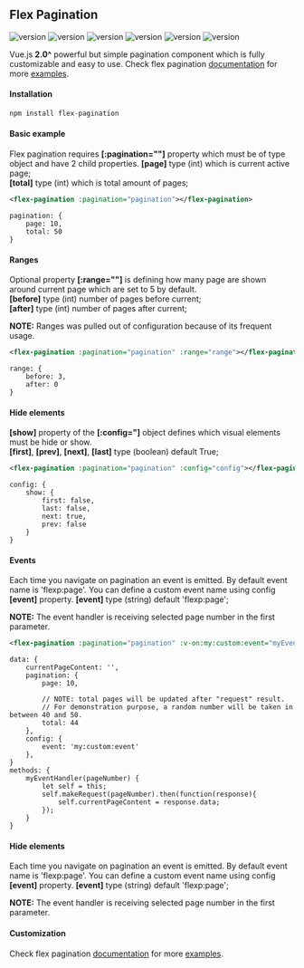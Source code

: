 ## Flex Pagination

![version](https://img.shields.io/badge/dynamic/json.svg?url=https://raw.githubusercontent.com/userforce/flex-pagination/master/package.json&label=name&query=$.name&color=blue)
![version](https://img.shields.io/badge/dynamic/json.svg?url=https://raw.githubusercontent.com/userforce/flex-pagination/master/package.json&label=version&query=$.version&color=blue)
![version](https://img.shields.io/badge/dynamic/json.svg?url=https://raw.githubusercontent.com/userforce/flex-pagination/master/package.json&label=license&query=$.license&color=lightgrey)
![version](https://img.shields.io/badge/build-passing-green)
![version](https://david-dm.org/userforce/cascade-gallery.svg)
![version](https://img.shields.io/npm/dt/flex-pagination)


Vue.js **2.0^** powerful but simple pagination component which is fully customizable and easy to use.
Check flex pagination [documentation](https://userforce.github.io/flex-pagination/example/) for more 
[examples](https://userforce.github.io/flex-pagination/example/).

#### Installation
```javascript
npm install flex-pagination
```


#### Basic example
Flex pagination requires **[:pagination=""]** property which must be of type object and have 2 child properties.
**[page]** type (int) which is current active page;  
**[total]** type (int) which is total amount of pages;
```xml
<flex-pagination :pagination="pagination"></flex-pagination>
```
```vue
pagination: { 
    page: 10, 
    total: 50 
}
```

#### Ranges
Optional property **[:range=""]** is defining how many page are shown around current page which are set to 5 by default.  
**[before]** type (int) number of pages before current;  
**[after]** type (int) number of pages after current;  

**NOTE:** Ranges was pulled out of configuration because of its frequent usage.
```xml
<flex-pagination :pagination="pagination" :range="range"></flex-pagination>
```
```vue
range: { 
    before: 3, 
    after: 0 
}
```

#### Hide elements
**[show]** property of the **[:config="]** object defines which visual elements must be hide or show.  
**[first]**, **[prev]**, **[next]**, **[last]** type (boolean) default True;
```xml
<flex-pagination :pagination="pagination" :config="config"></flex-pagination>
```
```vue
config: { 
    show: { 
        first: false, 
        last: false, 
        next: true, 
        prev: false
    }
}
```

#### Events
Each time you navigate on pagination an event is emitted. By default event name is 'flexp:page'. You can define a custom event name using config **[event]** property.
**[event]** type (string) default 'flexp:page';

**NOTE:** The event handler is receiving selected page number in the first parameter.
```xml
<flex-pagination :pagination="pagination" :v-on:my:custom:event="myEventHandler" :config="config">
```
```vue
data: { 
    currentPageContent: '',
    pagination: {
        page: 10,

        // NOTE: total pages will be updated after "request" result. 
        // For demonstration purpose, a random number will be taken in between 40 and 50.
        total: 44 
    },
    config: {
        event: 'my:custom:event'
    },
}
methods: { 
    myEventHandler(pageNumber) {
        let self = this;
        self.makeRequest(pageNumber).then(function(response){
            self.currentPageContent = response.data;
        });
    }
}
```

#### Hide elements
Each time you navigate on pagination an event is emitted. By default event name is 'flexp:page'. You can define a custom event name using config **[event]** property.
**[event]** type (string) default 'flexp:page';

**NOTE:** The event handler is receiving selected page number in the first parameter.


#### Customization
Check flex pagination [documentation](https://userforce.github.io/flex-pagination/example/) for more 
[examples](https://userforce.github.io/flex-pagination/example/).